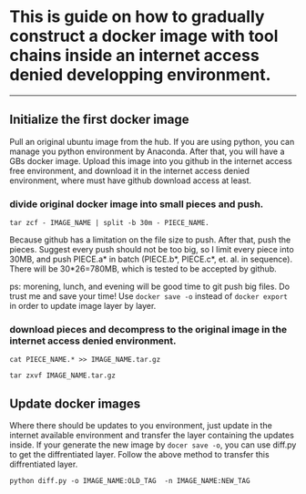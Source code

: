 # This is guide on how to gradually construct a docker image with tool chains inside an internet access denied developping environment.
----

## Initialize the first docker image

Pull an original ubuntu image from the hub. If you are using python, you can manage you python environment by Anaconda. After that, you will have a GBs docker image. Upload this image into you github in the internet access free environment, and download it in the internet access denied environment, where must have github download access at least.

### divide original docker image into small pieces and push. 

```tar zcf - IMAGE_NAME | split -b 30m - PIECE_NAME. ```
 
Because github has a limitation on the file size to push. After that, push the pieces. Suggest every push should not be too big, so I limit every piece into 30MB, and push PIECE.a* in batch (PIECE.b*, PIECE.c*, et. al. in sequence). There will be 30*26=780MB, which is tested to be accepted by github. 

ps: morening, lunch, and evening will be good time to git push big files. Do trust me and save your time!
Use `docker save -o` instead of `docker export` in order to update image layer by layer. 


### download pieces and decompress to the original image in the internet access denied environment.

```cat PIECE_NAME.* >> IMAGE_NAME.tar.gz```

```tar zxvf IMAGE_NAME.tar.gz ```

## Update docker images

Where there should be updates to you environment, just update in the internet available environment and transfer the layer containing the updates inside. If your generate the new image by `docer save -o`, you can use diff.py to get the diffrentiated layer. Follow the above method to transfer this diffrentiated layer.

```python diff.py -o IMAGE_NAME:OLD_TAG  -n IMAGE_NAME:NEW_TAG```






